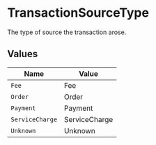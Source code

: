 # TransactionSourceType

The type of source the transaction arose.


## Values

| Name            | Value           |
| --------------- | --------------- |
| `Fee`           | Fee             |
| `Order`         | Order           |
| `Payment`       | Payment         |
| `ServiceCharge` | ServiceCharge   |
| `Unknown`       | Unknown         |